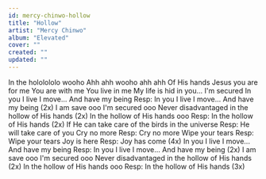 ```yaml
---
id: mercy-chinwo-hollow
title: "Hollow"
artist: "Mercy Chinwo"
album: "Elevated"
cover: ""
created: ""
updated: ""
---
```


In the hololololo wooho Ahh ahh wooho ahh ahh Of His hands
Jesus you are for me You are with me
You live in me
My life is hid in you... I'm secured
In you I live
I move...
And have my being
Resp:
In you I live
I move...
And have my being (2x)
I am save ooo
I'm secured ooo
Never disadvantaged in the hollow of His hands (2x)
In the hollow of His hands ooo Resp: In the hollow of His hands
 (2x)
If He can take care of the birds in the universe Resp: He will take care of you
Cry no more
Resp: Cry no more Wipe your tears Resp: Wipe your tears Joy is here
Resp: Joy has come (4x)
In you I live
I move...
And have my being
Resp:
In you I live
I move...
And have my being (2x)
I am save ooo
I'm secured ooo
Never disadvantaged in the hollow of His hands (2x)
In the hollow of His hands ooo Resp: In the hollow of His hands (3x)